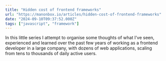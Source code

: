 ```yaml
---
title: "Hidden cost of frontend frameworks"
url: "https://manonbox.io/articles/hidden-cost-of-frontend-frameworks"
date: "2024-09-10T09:37:52.000Z"
tags: ["javascript", "framework"]
---
```


In this little series I attempt to organise some thoughts of what I've seen, experienced and learned over the past few years of working as a frontend developer in a large company, with dozens of web applications, scaling from tens to thousands of daily active users.
